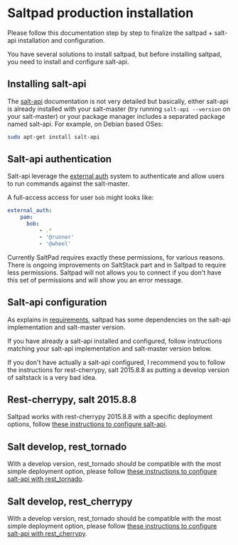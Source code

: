 # Saltpad production installation

Please follow this documentation step by step to finalize the saltpad + salt-api installation and configuration.

You have several solutions to install saltpad, but before installing saltpad, you need to install and configure salt-api.

## Installing salt-api

The [salt-api](https://docs.saltstack.com/en/latest/topics/netapi/) documentation is not very detailed but basically, either salt-api is already installed with your salt-master (try running `salt-api --version` on your salt-master) or your package manager includes a separated package named salt-api. For example, on Debian based OSes:

```bash
sudo apt-get install salt-api
```

## Salt-api authentication

Salt-api leverage the [external auth](https://docs.saltstack.com/en/latest/topics/eauth/access_control.html) system to authenticate and allow users to run commands against the salt-master.

A full-access access for user `bob` might looks like:

```yaml
external_auth:
    pam:
      bob:
          - .*
          - '@runner'
          - '@wheel'
```

Currently SaltPad requires exactly these permissions, for various reasons. There is ongoing improvements on SaltStack part and in Saltpad to require less permissions. Saltpad will not allows you to connect if you don't have this set of permissions and will show you an error message.

## Salt-api configuration

As explains in [requirements](../requirements.md), saltpad has some dependencies on the salt-api implementation and salt-master version.

If you have already a salt-api installed and configured, follow instructions matching your salt-api implementation and salt-master version below.

If you don't have actually a salt-api configured, I recommend you to follow the instructions for rest-cherrypy, salt 2015.8.8 as putting a develop version of saltstack is a very bad idea.

## Rest-cherrypy, salt 2015.8.8

Saltpad works with rest-cherrypy 2015.8.8 with a specific deployment options, follow [these instructions to configure salt-api](salt-api-cherrypy-embedded.md).

## Salt develop, rest_tornado

With a develop version, rest_tornado should be compatible with the most simple deployment option, please follow [these instructions to configure salt-api with rest_tornado](salt-api-tornado-cors.md).

## Salt develop, rest_cherrypy

With a develop version, rest_tornado should be compatible with the most simple deployment option, please follow [these instructions to configure salt-api with rest_cherrypy](salt-api-cherrypy-cors.md).
